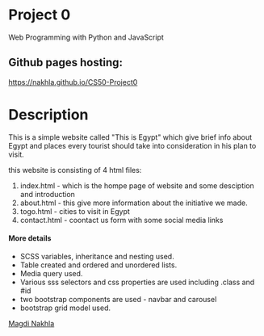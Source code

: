 # Project 0

Web Programming with Python and JavaScript

## Github pages hosting:
https://nakhla.github.io/CS50-Project0

# Description
This is a simple website called "This is Egypt" which give brief info about Egypt and places every tourist should take into consideration in his plan to visit.

this website is consisting of 4 html files:
1. index.html - which is the hompe page of website and some desciption and introduction 
2. about.html - this give more information about the initiative we made.
3. togo.html  - cities to visit in Egypt
4. contact.html - coontact us form with some social media links

#### More details
* SCSS variables, inheritance and nesting used.
* Table created and ordered and unordered lists.
* Media query used.
* Various sss selectors and css properties are used including .class and #id
* two bootstrap components are used -  navbar and carousel
* bootstrap grid model used.

[Magdi Nakhla](https://www.facebook.com/nakhla)
